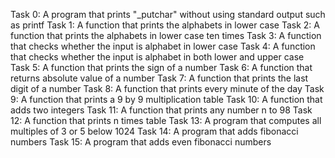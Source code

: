 Task 0: A program that prints "_putchar" without using standard output such as printf
Task 1: A function that prints the alphabets in lower case
Task 2: A function that prints the alphabets in lower case ten times
Task 3: A function that checks whether the input is alphabet in lower case
Task 4: A function that checks whether the input is alphabet in both lower and upper case
Task 5: A function that prints the sign of a number
Task 6: A function that returns absolute value of a number
Task 7: A function that prints the last digit of a number
Task 8: A function that prints every minute of the day
Task 9: A function that prints a 9 by 9 multiplication table
Task 10: A function that adds two integers
Task 11: A function that prints any number n to 98
Task 12: A function that prints n times table
Task 13: A program that computes all multiples of 3 or 5 below 1024
Task 14: A program that adds fibonacci numbers
Task 15: A program that adds even fibonacci numbers


